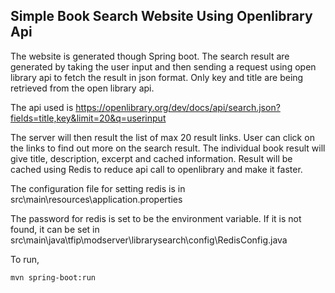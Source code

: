 ## Simple Book Search Website Using Openlibrary Api  
  
The website is generated though Spring boot. The search result are generated by taking the user input and then sending a request using open library api to fetch the result in json format. Only key and title are being retrieved from the open library api.  
  
The api used is https://openlibrary.org/dev/docs/api/search.json?fields=title,key&limit=20&q=userinput  
  
The server will then result the list of max 20 result links. User can click on the links to find out more on the search result. The individual book result will give title, description, excerpt and cached information. Result will be cached using Redis to reduce api call to openlibrary and make it faster.  
  
The configuration file for setting redis is in src\main\resources\application.properties  
  
The password for redis is set to be the environment variable. If it is not found, it can be set in src\main\java\tfip\modserver\librarysearch\config\RedisConfig.java  
  
To run,  
```
mvn spring-boot:run
```
